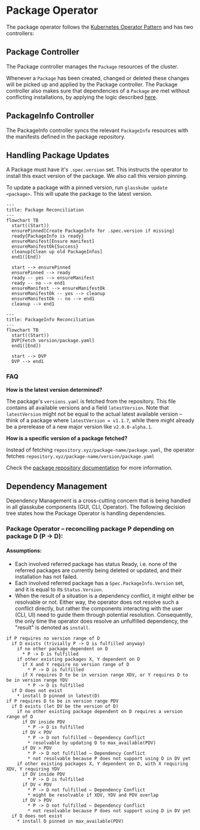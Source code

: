 # Package Operator

The package operator follows the [Kubernetes Operator Pattern](https://kubernetes.io/docs/concepts/extend-kubernetes/operator/) and has two controllers:

## Package Controller

The Package controller manages the `Package` resources of the cluster. 

Whenever a `Package` has been created, changed or deleted these changes will be picked up and applied by the Package controller.
The Package controller also makes sure that dependencies of a `Package` are met without conflicting installations, by applying the logic described [here](#dependency-management).

## PackageInfo Controller

The PackageInfo controller syncs the relevant `PackageInfo` resources with the manifests defined in the package repository.

## Handling Package Updates

A Package must have it's `.spec.version` set. 
This instructs the operator to install this exact version of the package. 
We also call this version pinning.

To update a package with a pinned version, run `glasskube update <package>`. 
This will upate the package to the latest version. 

```mermaid
---
title: Package Reconciliation
---
flowchart TB
  start((Start))
  ensurePinned[Create PackageInfo for .spec.version if missing]
  ready{PackageInfo is ready}
  ensureManifest[Ensure manifest]
  ensureManifestOk{Success}
  cleanup[Clean up old PackageInfos]
  end1([End])

  start --> ensurePinned
  ensurePinned --> ready
  ready -- yes --> ensureManifest
  ready -- no --> end1
  ensureManifest --> ensureManifestOk
  ensureManifestOk -- yes --> cleanup
  ensureManifestOk -- no --> end1
  cleanup --> end1
```

```mermaid
---
title: PackageInfo Reconciliation
---
flowchart TB
  start((Start))
  DVP[Fetch version/package.yaml]
  end1([End])

  start --> DVP
  DVP --> end1
```

### FAQ
**How is the latest version determined?**

The package's `versions.yaml` is fetched from the repository. This file contains all available versions and a field `latestVersion`. 
Note that `latestVersion` might not be equal to the actual latest available version – think of a package where `latestVersion = v1.1.7`, 
while there might already be a prerelease of a new major version like `v2.0.0-alpha.1`. 

**How is a specific version of a package fetched?**

Instead of fetching `repository.xyz/package-name/package.yaml`, the operator fetches `repository.xyz/package-name/version/package.yaml`

Check the [package repository documentation](../package-repository#structure) for more information.

## Dependency Management

Dependency Management is a cross-cutting concern that is being handled in all glasskube components (GUI, CLI, Operator). 
The following decision tree states how the Package Operator is handling dependencies. 

### Package Operator – reconciling package P depending on package D (P -> D):

#### Assumptions:
* Each involved referred package has status Ready, i.e. none of the referred packages are currently being deleted or updated, and their installation has not failed.
* Each involved referred package has a `Spec.PackageInfo.Version` set, and it is equal to its `Status.Version`.
* When the result of a situation is a dependency conflict, it might either be resolvable or not. Either way, the operator does not resolve such a conflict directly, but rather
the components interacting with the user (CLI, UI) need to guide them through potential resolution. Consequently, the only time the operator does resolve an unfulfilled
dependency, the "result" is denoted as `install`. 

```
if P requires no version range of D
  if D exists (trivially P -> D is fulfilled anyway)
    if no other package dependent on D
      * P -> D is fulfilled
    if other existing packages X, Y dependent on D
      if X and Y require no version range of D
        * P -> D is fulfilled
      if X requires D to be in version range XDV, or Y requires D to be in version range YDV
        * P -> D is fulfilled
  if D does not exist
    * install D pinned in latest(D)
if P requires D to be in version range PDV
  if D exists (let DV be the version of D)
    if no other existing package dependent on D requires a version range of D
      if DV inside PDV
        * P -> D is fulfilled
      if DV < PDV
        * P -> D not fulfilled – Dependency Conflict
        * resolvable by updating D to max_available(PDV)
      if DV > PDV
        * P -> D not fulfilled – Dependency Conflict
        * not resolvable because P does not support using D in DV yet
    if other existing packages X, Y dependent on D, with X requiring XDV, Y requiring YDV
      if DV inside PDV
        * P -> D is fulfilled
      if DV < PDV
        * P -> D not fulfilled – Dependency Conflict
        * might be resolvable if XDV, YDV and PDV overlap
      if DV > PDV
        * P -> D not fulfilled – Dependency Conflict
        * not resolvable because P does not support using D in DV yet
  if D does not exist
    * install D pinned in max_available(PDV)
```
